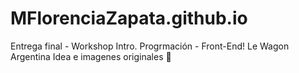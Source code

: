 # MFlorenciaZapata.github.io
Entrega final - Workshop Intro. Progrmación - Front-End! Le Wagon Argentina
Idea e imagenes originales 💝

